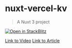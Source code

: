 # nuxt-vercel-kv
> A Nuxt 3 project

[![Open in StackBlitz](https://developer.stackblitz.com/img/open_in_stackblitz.svg)](https://stackblitz.com/github/learnvueco/learnvue/tree/main/demos/nuxt-3/nuxt-vercel-kv)

[Link to Video]()
[Link to Article]()